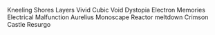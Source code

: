 Kneeling Shores
Layers
Vivid
Cubic Void
Dystopia
Electron Memories
Electrical Malfunction 
Aurelius
Monoscape
Reactor meltdown
Crimson Castle
Resurgo
